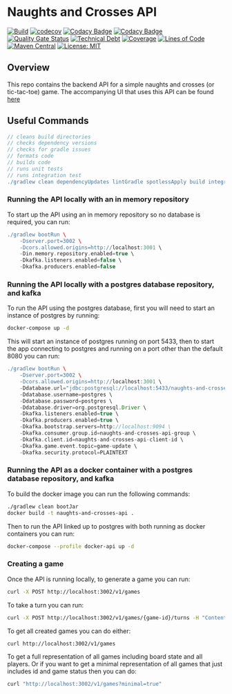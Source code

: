 # Naughts and Crosses API

[![Build](https://github.com/michaelruocco/naughts-and-crosses-api/workflows/pipeline/badge.svg)](https://github.com/michaelruocco/naughts-and-crosses-api/actions)
[![codecov](https://codecov.io/gh/michaelruocco/naughts-and-crosses-api/graph/badge.svg?token=9yBPb1pvXr)](https://codecov.io/gh/michaelruocco/naughts-and-crosses-api)
[![Codacy Badge](https://app.codacy.com/project/badge/Grade/01a56ca6bd194fac92c786d0aed09c8c)](https://app.codacy.com/gh/michaelruocco/naughts-and-crosses-api/dashboard?utm_source=gh&utm_medium=referral&utm_content=&utm_campaign=Badge_grade)
[![Codacy Badge](https://app.codacy.com/project/badge/Coverage/01a56ca6bd194fac92c786d0aed09c8c)](https://app.codacy.com/gh/michaelruocco/naughts-and-crosses-api/dashboard?utm_source=gh&utm_medium=referral&utm_content=&utm_campaign=Badge_coverage)
[![Quality Gate Status](https://sonarcloud.io/api/project_badges/measure?project=michaelruocco_naughts-and-crosses-api&metric=alert_status)](https://sonarcloud.io/dashboard?id=michaelruocco_naughts-and-crosses-api)
[![Technical Debt](https://sonarcloud.io/api/project_badges/measure?project=michaelruocco_naughts-and-crosses-api&metric=sqale_index)](https://sonarcloud.io/dashboard?id=michaelruocco_naughts-and-crosses-api)
[![Coverage](https://sonarcloud.io/api/project_badges/measure?project=michaelruocco_naughts-and-crosses-api&metric=coverage)](https://sonarcloud.io/dashboard?id=michaelruocco_naughts-and-crosses-api)
[![Lines of Code](https://sonarcloud.io/api/project_badges/measure?project=michaelruocco_naughts-and-crosses-api&metric=ncloc)](https://sonarcloud.io/dashboard?id=michaelruocco_naughts-and-crosses-api)
[![Maven Central](https://img.shields.io/maven-central/v/com.github.michaelruocco/naughts-and-crosses-api.svg?label=Maven%20Central)](https://search.maven.org/search?q=g:%22com.github.michaelruocco%22%20AND%20a:%22naughts-and-crosses-api%22)
[![License: MIT](https://img.shields.io/badge/License-MIT-yellow.svg)](https://opensource.org/licenses/MIT)

## Overview

This repo contains the backend API for a simple naughts and crosses (or tic-tac-toe) game.
The accompanying UI that uses this API can be found [here](https://github.com/michaelruocco/naughts-and-crosses-ui)

## Useful Commands

```gradle
// cleans build directories
// checks dependency versions
// checks for gradle issues
// formats code
// builds code
// runs unit tests
// runs integration test
./gradlew clean dependencyUpdates lintGradle spotlessApply build integrationTest
```

### Running the API locally with an in memory repository

To start up the API using an in memory repository so no database is required, 
you can run:

```gradle
./gradlew bootRun \
    -Dserver.port=3002 \
    -Dcors.allowed.origins=http://localhost:3001 \
    -Din.memory.repository.enabled=true \
    -Dkafka.listeners.enabled=false \
    -Dkafka.producers.enabled=false
```

### Running the API locally with a postgres database repository, and kafka

To run the API using the postgres database, first you will need to start
an instance of postgres by running:

```bash
docker-compose up -d
```

This will start an instance of postgres running on port 5433, then to start
the app connecting to postgres and running on a port other than the default 8080
you can run:

```gradle
./gradlew bootRun \
    -Dserver.port=3002 \
    -Dcors.allowed.origins=http://localhost:3001 \
    -Ddatabase.url="jdbc:postgresql://localhost:5433/naughts-and-crosses-api" \
    -Ddatabase.username=postgres \
    -Ddatabase.password=postgres \
    -Ddatabase.driver=org.postgresql.Driver \
    -Dkafka.listeners.enabled=true \
    -Dkafka.producers.enabled=true \
    -Dkafka.bootstrap.servers=http://localhost:9094 \
    -Dkafka.consumer.group.id=naughts-and-crosses-api-group \
    -Dkafka.client.id=naughts-and-crosses-api-client-id \
    -Dkafka.game.event.topic=game-update \
    -Dkafka.security.protocol=PLAINTEXT
```

### Running the API as a docker container with a postgres database repository, and kafka

To build the docker image you can run the following commands:

```bash
./gradlew clean bootJar
docker build -t naughts-and-crosses-api .
```

Then to run the API linked up to postgres with both running as docker containers
you can run:

```bash
docker-compose --profile docker-api up -d
```

### Creating a game

Once the API is running locally, to generate a game you can run:

```bash
curl -X POST http://localhost:3002/v1/games
```

To take a turn you can run:

```bash
curl -X POST http://localhost:3002/v1/games/{game-id}/turns -H "Content-Type: application/json" -d '{"coordinates":{"x":1,"y":1},"token":"X"}'  
```

To get all created games you can do either:

```bash
curl http://localhost:3002/v1/games
```

To get a full representation of all games including board state and all players.
Or if you want to get a minimal representation of all games that just includes
id and game status then you can do:

```bash
curl "http://localhost:3002/v1/games?minimal=true"
```
